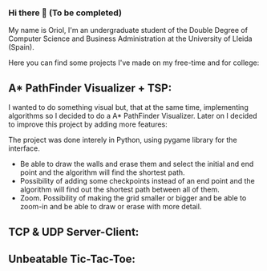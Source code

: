 ### Hi there 👋 (To be completed)

My name is Oriol, I'm an undergraduate student of the Double Degree of Computer Science and Business Administration at the University of Lleida (Spain).

Here you can find some projects I've made on my free-time and for college:

## A* PathFinder Visualizer + TSP:

I wanted to do something visual but, that at the same time, implementing algorithms so I decided to do a A* PathFinder Visualizer. Later on I decided to improve this project by adding more features:

The project was done interely in Python, using pygame library for the interface.

* Be able to draw the walls and erase them and select the initial and end point and the algorithm will find the shortest path.
* Possibility of adding some checkpoints instead of an end point and the algorithm will find out the shortest path between all of them.
* Zoom. Possibility of making the grid smaller or bigger and be able to zoom-in and be able to draw or erase with more detail.

## TCP & UDP Server-Client:

## Unbeatable Tic-Tac-Toe:




<!--
**oriolaguilar/oriolaguilar** is a ✨ _special_ ✨ repository because its `README.md` (this file) appears on your GitHub profile.

Here are some ideas to get you started:

- 🔭 I’m currently working on ...
- 🌱 I’m currently learning ...
- 👯 I’m looking to collaborate on ...
- 🤔 I’m looking for help with ...
- 💬 Ask me about ...
- 📫 How to reach me: ...
- 😄 Pronouns: ...
- ⚡ Fun fact: ...
-->
